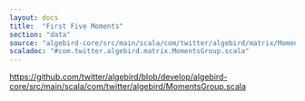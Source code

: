 ```yaml
---
layout: docs
title:  "First Five Moments"
section: "data"
source: "algebird-core/src/main/scala/com/twitter/algebird/matrix/MomentsGroup.scala"
scaladoc: "#com.twitter.algebird.matrix.MomentsGroup.scala"
---
```


https://github.com/twitter/algebird/blob/develop/algebird-core/src/main/scala/com/twitter/algebird/MomentsGroup.scala
